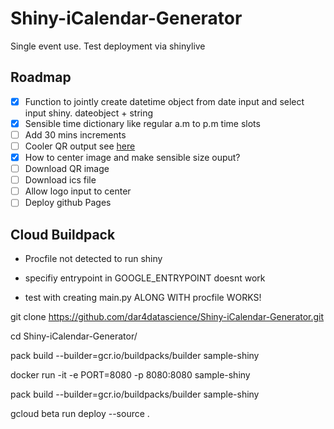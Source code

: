 # Shiny-iCalendar-Generator
Single event use. Test deployment via shinylive

## Roadmap

- [X] Function to jointly  create datetime object from date input and select input shiny. dateobject + string
- [X] Sensible time dictionary like regular a.m to p.m time slots
- [ ] Add 30 mins increments
- [ ] Cooler QR output see [here](https://medium.com/@reegan_anne/fully-customizable-qr-codes-in-python-7eb8a7c3b0da)
- [X] How to center image and make sensible size ouput?
- [ ] Download QR image
- [ ] Download ics file
- [ ] Allow logo input to center
- [ ] Deploy github Pages

## Cloud Buildpack

 - Procfile not detected to run shiny

 - specifiy entrypoint in GOOGLE_ENTRYPOINT doesnt work

 - test with creating main.py ALONG WITH procfile WORKS!

 git clone https://github.com/dar4datascience/Shiny-iCalendar-Generator.git

 cd Shiny-iCalendar-Generator/

 pack build --builder=gcr.io/buildpacks/builder sample-shiny

 docker run -it -e PORT=8080 -p 8080:8080 sample-shiny

 pack build --builder=gcr.io/buildpacks/builder sample-shiny

 gcloud beta run deploy --source .
